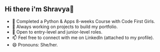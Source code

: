 ## Hi there i'm Shravya👋

<!--
**shravya-nallamilli/shravya-nallamilli** is a ✨ _special_ ✨ repository because its `README.md` (this file) appears on your GitHub profile.
-->

- 💞️ Completed a Python & Apps 8-weeks Course with Code First Girls.
- 🌱 Always working on projects to build my portfolio.
- 💞️ Open to entry-level and junior-level roles.
- 📫 Feel free to connect with me on LinkedIn (attached to my profile).
- 😄 Pronouns: She/her.
